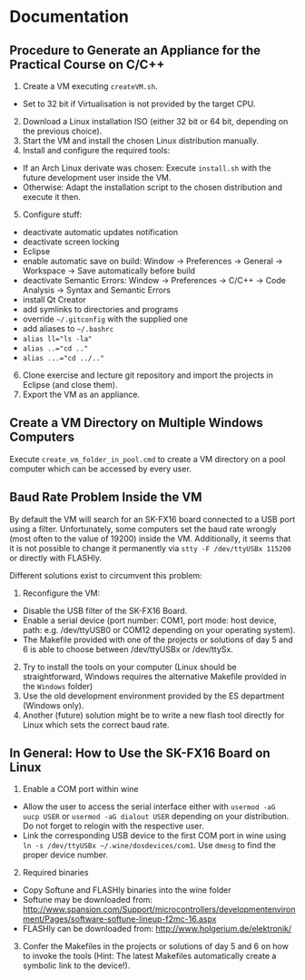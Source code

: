 # Documentation

## Procedure to Generate an Appliance for the Practical Course on C/C++
1. Create a VM executing `createVM.sh`.
  * Set to 32 bit if Virtualisation is not provided by the target CPU.
2. Download a Linux installation ISO (either 32 bit or 64 bit, depending on the previous choice).
3. Start the VM and install the chosen Linux distribution manually.
4. Install and configure the required tools:
  * If an Arch Linux derivate was chosen: Execute `install.sh` with the future development user inside the VM.
  * Otherwise: Adapt the installation script to the chosen distribution and execute it then.
5. Configure stuff:
  * deactivate automatic updates notification
  * deactivate screen locking
  * Eclipse
   * enable automatic save on build: Window -> Preferences -> General -> Workspace -> Save automatically before build
   * deactivate Semantic Errors: Window -> Preferences -> C/C++ -> Code Analysis -> Syntax and Semantic Errors
  * install Qt Creator
  * add symlinks to directories and programs
  * override `~/.gitconfig` with the supplied one
  * add aliases to `~/.bashrc`
   * `alias ll="ls -la"`
   * `alias ..="cd .."`
   * `alias ...="cd ../.."`
6. Clone exercise and lecture git repository and import the projects in Eclipse (and close them).
7. Export the VM as an appliance.

## Create a VM Directory on Multiple Windows Computers
Execute `create_vm_folder_in_pool.cmd` to create a VM directory on a pool computer which can be accessed by every user.

## Baud Rate Problem Inside the VM
By default the VM will search for an SK-FX16 board connected to a USB port using a filter.
Unfortunately, some computers set the baud rate wrongly (most often to the value of 19200) inside the VM.
Additionally, it seems that it is not possible to change it permanently via `stty -F /dev/ttyUSBx 115200` or directly with FLASHly.

Different solutions exist to circumvent this problem:

1. Reconfigure the VM:
  * Disable the USB filter of the SK-FX16 Board.
  * Enable a serial device (port number: COM1, port mode: host device, path: e.g. /dev/ttyUSB0 or COM12 depending on your operating system).
  * The Makefile provided with one of the projects or solutions of day 5 and 6 is able to choose between /dev/ttyUSBx or /dev/ttySx.
2. Try to install the tools on your computer (Linux should be straightforward, Windows requires the alternative Makefile provided in the `Windows` folder)
3. Use the old development environment provided by the ES department (Windows only).
4. Another (future) solution might be to write a new flash tool directly for Linux which sets the correct baud rate.

## In General: How to Use the SK-FX16 Board on Linux
1. Enable a COM port within wine
  * Allow the user to access the serial interface either with `usermod -aG uucp USER` or `usermod -aG dialout USER` depending on your distribution. Do not forget to relogin with the respective user.
  * Link the corresponding USB device to the first COM port in wine using `ln -s /dev/ttyUSBx ~/.wine/dosdevices/com1`. Use `dmesg` to find the proper device number.
2. Required binaries
  * Copy Softune and FLASHly binaries into the wine folder
  * Softune may be downloaded from: http://www.spansion.com/Support/microcontrollers/developmentenvironment/Pages/software-softune-lineup-f2mc-16.aspx
  * FLASHly can be downloaded from: http://www.holgerium.de/elektronik/
3. Confer the Makefiles in the projects or solutions of day 5 and 6 on how to invoke the tools (Hint: The latest Makefiles automatically create a symbolic link to the device!).
